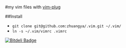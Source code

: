#my vim files with [vim-plug](https://github.com/junegunn/vim-plug)


##Install

- `git clone git@github.com:zhuangya/.vim.git ~/.vim/`
- `ln -s ~/.vim/vimrc .vimrc`


[![Bitdeli Badge](https://d2weczhvl823v0.cloudfront.net/zhuangya/.vim/trend.png)](https://bitdeli.com/free "Bitdeli Badge")

